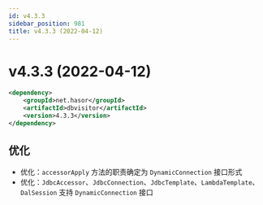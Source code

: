 ```yaml
---
id: v4.3.3
sidebar_position: 981
title: v4.3.3 (2022-04-12)
---
```


# v4.3.3 (2022-04-12)

```xml
<dependency>
    <groupId>net.hasor</groupId>
    <artifactId>dbvisitor</artifactId>
    <version>4.3.3</version>
</dependency>
```

## 优化
- 优化：`accessorApply` 方法的职责确定为 `DynamicConnection` 接口形式
- 优化：`JdbcAccessor`、`JdbcConnection`、`JdbcTemplate`、`LambdaTemplate`、`DalSession` 支持 `DynamicConnection` 接口
